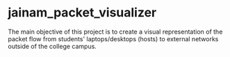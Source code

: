 # jainam_packet_visualizer
The main objective of this project is to create a visual representation of the packet flow from students' laptops/desktops (hosts) to external networks outside of the college campus. 
